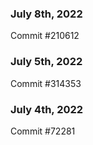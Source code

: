 ### July 8th, 2022

Commit #210612

### July 5th, 2022

Commit #314353


### July 4th, 2022

Commit #72281
